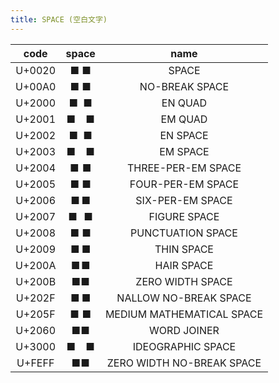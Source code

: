 ```yaml
---
title: SPACE (空白文字)
---
```


|code|space|name|
|:---:|:---:|:---:|
|U+0020|■ ■|SPACE|
|U+00A0|■ ■|NO-BREAK SPACE|
|U+2000|■ ■|EN QUAD|
|U+2001|■ ■|EM QUAD|
|U+2002|■ ■|EN SPACE|
|U+2003|■ ■|EM SPACE|
|U+2004|■ ■|THREE-PER-EM SPACE|
|U+2005|■ ■|FOUR-PER-EM SPACE|
|U+2006|■ ■|SIX-PER-EM SPACE|
|U+2007|■ ■|FIGURE SPACE|
|U+2008|■ ■|PUNCTUATION SPACE|
|U+2009|■ ■|THIN SPACE|
|U+200A|■ ■|HAIR SPACE|
|U+200B|■​■|ZERO WIDTH SPACE|
|U+202F|■ ■|NALLOW NO-BREAK SPACE|
|U+205F|■ ■|MEDIUM MATHEMATICAL SPACE|
|U+2060|■⁠■|WORD JOINER|
|U+3000|■　■|IDEOGRAPHIC SPACE|
|U+FEFF|■■|ZERO WIDTH NO-BREAK SPACE|

